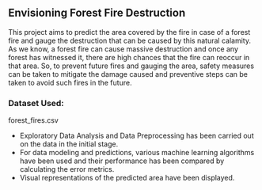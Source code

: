 ## Envisioning Forest Fire Destruction

This project aims to predict the area covered by the fire in case of a forest fire and gauge the destruction that can be caused by this natural calamity. As we know, a forest fire can cause massive destruction and once any forest has witnessed it, there are high chances that the fire can reoccur in that area. So, to prevent future fires and gauging the area, safety measures can be taken to mitigate the damage caused and preventive steps can be taken to avoid such fires in the future.

### Dataset Used: 

forest_fires.csv


- Exploratory Data Analysis and Data Preprocessing has been carried out on the data in the initial stage.
- For data modeling and predictions, various machine learning algorithms have been used and their performance has been compared by calculating the error metrics.
- Visual representations of the predicted area have been displayed.

